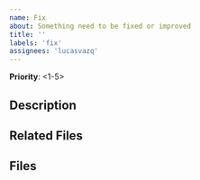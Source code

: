 ```yaml
---
name: Fix
about: Something need to be fixed or improved
title: ''
labels: 'fix'
assignees: 'lucasvazq'
---
```

**Priority**: <1-5>

## Description
[//]: # (Description of the fix)

## Related Files
[//]: # (Related files to the fix)

## Files
[//]: # (Attach necessary files for the fix or provide code with titles separated in block)
